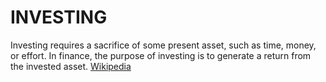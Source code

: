 # INVESTING

 Investing requires a sacrifice of some present asset, such as time, money, or effort. In finance, the purpose of investing is to generate a return from the invested asset. [Wikipedia](https://en.wikipedia.org/wiki/Investment)

 <!-- https://www.vanguardinvestor.co.uk/ -->
 <!-- https://www.moneyhelper.org.uk/en/savings/investing/investing-beginners-guide -->